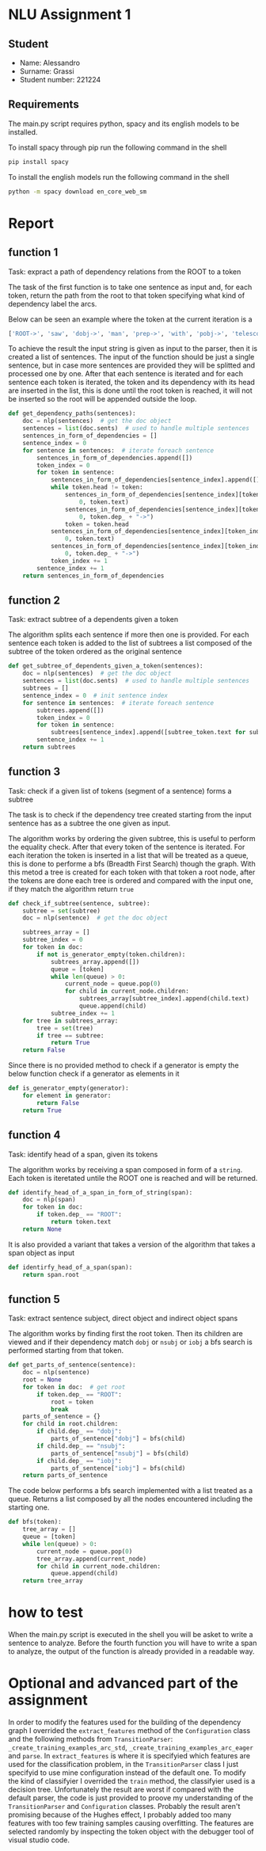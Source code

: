 # NLU Assignment 1

## Student
* Name: Alessandro
* Surname: Grassi
* Student number: 221224

## Requirements

The main.py script requires python, spacy and its english models to be installed.

To install spacy through pip run the following command in the shell

```sh
pip install spacy
```

To install the english models run the following command in the shell

```sh
python -m spacy download en_core_web_sm
```

# Report

## function 1

Task: expract a path of dependency relations from the ROOT to a token

The task of the first function is to take one sentence as input and, for each token, return the path from the root to that token specifying what kind of dependency label the arcs.

Below can be seen an example where the token at the current iteration is a

```python
['ROOT->', 'saw', 'dobj->', 'man', 'prep->', 'with', 'pobj->', 'telescope', 'det->', 'a']
```

To achieve the result the input string is given as input to the parser, then it is created a list of sentences. The input of the function should be just a single sentence, but in case more sentences are provided they will be splitted and processed one by one. After that each sentence is iterated and for each sentence each token is iterated, the token and its dependency with its head are inserted in the list, this is done until the root token is reached, it will not be inserted so the root will be appended outside the loop.

```python
def get_dependency_paths(sentences):
    doc = nlp(sentences)  # get the doc object
    sentences = list(doc.sents)  # used to handle multiple sentences
    sentences_in_form_of_dependencies = []
    sentence_index = 0
    for sentence in sentences:  # iterate foreach sentence
        sentences_in_form_of_dependencies.append([])
        token_index = 0
        for token in sentence:
            sentences_in_form_of_dependencies[sentence_index].append([])
            while token.head != token:
                sentences_in_form_of_dependencies[sentence_index][token_index].insert(
                    0, token.text)
                sentences_in_form_of_dependencies[sentence_index][token_index].insert(
                    0, token.dep_ + "->")
                token = token.head
            sentences_in_form_of_dependencies[sentence_index][token_index].insert(
                0, token.text)
            sentences_in_form_of_dependencies[sentence_index][token_index].insert(
                0, token.dep_ + "->")
            token_index += 1
        sentence_index += 1
    return sentences_in_form_of_dependencies
```

## function 2

Task: extract subtree of a dependents given a token

The algorithm splits each sentence if more then one is provided. For each sentence each token is added to the list of subtrees a list composed of the subtree of the token ordered as the original sentence
```python
def get_subtree_of_dependents_given_a_token(sentences):
    doc = nlp(sentences)  # get the doc object
    sentences = list(doc.sents)  # used to handle multiple sentences
    subtrees = []
    sentence_index = 0  # init sentence index
    for sentence in sentences:  # iterate foreach sentence
        subtrees.append([])
        token_index = 0
        for token in sentence:
            subtrees[sentence_index].append([subtree_token.text for subtree_token in token.subtree])
        sentence_index += 1
    return subtrees
```

## function 3

Task: check if a given list of tokens (segment of a sentence) forms a subtree

The task is to check if the dependency tree created starting from the input sentence has as a subtree the one given as input.

The algorithm works by ordering the given subtree, this is useful to perform the equality check. After that every token of the sentence is iterated. For each iteration the token is inserted in a list that will be treated as a queue, this is done to performe a bfs (Breadth First Search) though the graph. With this metod a tree is created for each token with that token a root node, after the tokens are done each tree is ordered and compared with the input one, if they match the algorithm return `true`

```python
def check_if_subtree(sentence, subtree):
    subtree = set(subtree)
    doc = nlp(sentence)  # get the doc object

    subtrees_array = []
    subtree_index = 0
    for token in doc:
        if not is_generator_empty(token.children):
            subtrees_array.append([])
            queue = [token]
            while len(queue) > 0:
                current_node = queue.pop(0)
                for child in current_node.children:
                    subtrees_array[subtree_index].append(child.text)
                    queue.append(child)
            subtree_index += 1
    for tree in subtrees_array:
        tree = set(tree)
        if tree == subtree:
            return True
    return False
```
Since there is no provided method to check if a generator is empty the below function check if a generator as elements in it
```python
def is_generator_empty(generator):
    for element in generator:
        return False
    return True
```

## function 4
Task: identify head of a span, given its tokens

The algorithm works by receiving a span composed in form of a `string`. Each token is iteretated untile the ROOT one is reached and will be returned.
```python
def identify_head_of_a_span_in_form_of_string(span):
    doc = nlp(span)
    for token in doc:
        if token.dep_ == "ROOT":
            return token.text
    return None
```

It is also provided a variant that takes a version of the algorithm that takes a span object as input
```python
def identirfy_head_of_a_span(span):
    return span.root
```

## function 5
Task: extract sentence subject, direct object and indirect object spans

The algorithm works by finding first the root token. Then its children are viewed and if their dependency match `dobj` or `nsubj` or `iobj` a bfs search is performed starting from that token.
```python
def get_parts_of_sentence(sentence):
    doc = nlp(sentence)
    root = None
    for token in doc:  # get root
        if token.dep_ == "ROOT":
            root = token
            break
    parts_of_sentence = {}
    for child in root.children:
        if child.dep_ == "dobj":
            parts_of_sentence["dobj"] = bfs(child)
        if child.dep_ == "nsubj":
            parts_of_sentence["nsubj"] = bfs(child)
        if child.dep_ == "iobj":
            parts_of_sentence["iobj"] = bfs(child)
    return parts_of_sentence
```

The code below performs a bfs search implemented with a list treated as a queue. Returns a list composed by all the nodes encountered including the starting one.
```python
def bfs(token):
    tree_array = []
    queue = [token]
    while len(queue) > 0:
        current_node = queue.pop(0)
        tree_array.append(current_node)
        for child in current_node.children:
            queue.append(child)
    return tree_array
```
# how to test
When the main.py script is executed in the shell you will be asket to write a sentence to analyze. Before the fourth function you will have to write a span to analyze, the output of the function is already provided in a readable way.

# Optional and advanced part of the assignment

In order to modify the features used for the building of the dependency graph I overrided the `extract_features` method of the `Configuration` class and the following methods from `TransitionParser`: `_create_training_examples_arc_std`, `_create_training_examples_arc_eager` and `parse`. In `extract_features` is where it is specifyied which features are used for the classification problem, in the `TransitionParser` class I just specifyid to use mine configuration instead of the default one. To modify the kind of classifyier I overrided the `train` method, the classifyier used is a decision tree. Unfortunately the result are worst if compared with the default parser, the code is just provided to proove my understanding of the `TransitionParser` and `Configuration` classes. Probably the result aren't promising because of the Hughes effect, I probably added too many features with too few training samples causing overfitting. The features are selected randomly by inspecting the token object with the debugger tool of visual studio code.